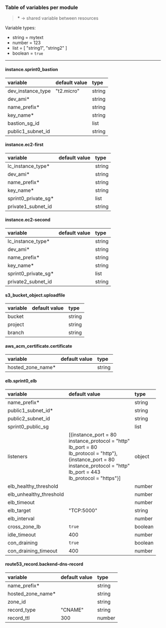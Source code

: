 ### Table of variables per module

> __*__ -> shared variable between resources

Variable types:
  - string  = mytext
  - number  = 123
  - list    = [ "string1", "string2" ]
  - boolean = `true`

---

#### instance.sprint0_bastion
| variable          | default value | type   |
|:----------------- |:------------- |:------ |
| dev_instance_type | "t2.micro"    | string |
| dev_ami*          |               | string |
| name_prefix*      |               | string |
| key_name*         |               | string |
| bastion_sg_id     |               | list   |
| public1_subnet_id |               | string |

#### instance.ec2-first
| variable            | default value | type    |
|:-----------------   |:------------- |:------- |
| lc_instance_type*   |               | string  |
| dev_ami*            |               | string  |
| name_prefix*        |               | string  |
| key_name*           |               | string  |
| sprint0_private_sg* |               | list    |
| private1_subnet_id  |               | string  |

#### instance.ec2-second
| variable            | default value | type    |
|:-----------------   |:------------- |:------- |
| lc_instance_type*   |               | string  |
| dev_ami*            |               | string  |
| name_prefix*        |               | string  |
| key_name*           |               | string  |
| sprint0_private_sg* |               | list    |
| private2_subnet_id  |               | string  |

#### s3_bucket_object.uploadfile
| variable | default value | type    |
|:---------|:------------- |:------- |
| bucket   |               | string  |
| project  |               | string  |
| branch   |               | string  |

#### aws_acm_certificate.certificate
| variable          | default value | type   |
|:---------         |:------------- |:------ |
| hosted_zone_name* |               | string |

#### elb.sprint0_elb
| variable                | default value | type    |
|:-----------------       |:------------- |:------- |
| name_prefix*            |               | string  |
| public1_subnet_id*      |               | string  |
| public2_subnet_id       |               | string  |
| sprint0_public_sg       |               | list    |
| listeners               | [{instance_port = 80<br>instance_protocol = "http"<br>lb_port = 80<br>lb_protocol = "http"},<br>{instance_port = 80<br>instance_protocol = "http"<br>lb_port = 443<br>lb_protocol = "https"}] | object |
| elb_healthy_threshold   |               | number  |
| elb_unhealthy_threshold |               | number  |
| elb_timeout             |               | number  |
| elb_target              | "TCP:5000"    | string  |
| elb_interval            |               | number  |
| cross_zone_lb           | ```true```    | boolean |
| idle_timeout            | 400           | number  |
| con_draining            | ```true```    | boolean |
| con_draining_timeout    | 400           | number  |

#### route53_record.backend-dns-record
| variable          | default value | type    |
|:----------------- |:------------- |:------- |
| name_prefix*      |               | string  |
| hosted_zone_name* |               | string  |
| zone_id           |               | string  |
| record_type       | "CNAME"       | string  |
| record_ttl        | 300           | number  |